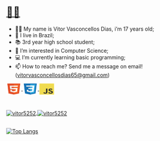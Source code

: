 <h1 id="titulo"><u> 👋😁 </u></h1>

- 🙋‍♂️ My name is Vitor Vasconcellos Dias, i’m 17 years old;
- 🌄 I live in Brazil;
- 📚 3rd year high school student;
- 👀 I’m interested in Computer Science;
- 💻 I’m currently learning basic programming;
- 📫 How to reach me? Send me a message on email! (vitorvasconcellosdias65@gmail.com)

<a href="https://github.com/Vitor5252" taregt="_blank">
<img align="center" alt="vitor5252" height="30" width="40" src="https://raw.githubusercontent.com/devicons/devicon/master/icons/html5/html5-original.svg" style="max-width:100%;">
</a>
<a href="https://github.com/Vitor5252" taregt="_blank">
<img align="center" alt="vitor5252" height="30" width="40" src="https://raw.githubusercontent.com/devicons/devicon/master/icons/css3/css3-original.svg" style="max-width:100%;">
</a>
<a href="https://github.com/Vitor5252" taregt="_blank">
<img align="center" alt="vitor5252" height="30" width="40" src="https://raw.githubusercontent.com/devicons/devicon/master/icons/javascript/javascript-original.svg" style="max-width:100%;">
</a>
<h1></h1>

<a href="https://www.instagram.com/vitor5252/" target="_blank">
<img align="center" alt="vitor5252" height="30" width="135" src="https://camo.githubusercontent.com/acaa286597b43c96dc02b69b90de15a65c52063e31835b763a061cc815f64bac/68747470733a2f2f696d672e736869656c64732e696f2f62616467652f2d496e7374616772616d2d2532334534343035463f7374796c653d666f722d7468652d6261646765266c6f676f3d696e7374616772616d266c6f676f436f6c6f723d7768697465" style="max-width:100%;">
</a>
<a href="https://www.youtube.com/channel/UC_0bmGRne3nsVFM3kALm06g" target="_blank">
<img align="center" alt="vitor5252" height="30" width="125" src="https://camo.githubusercontent.com/33897f8d6f7866d6181528b429b987ed275bd739aad8058734b081d3f7756c66/68747470733a2f2f696d672e736869656c64732e696f2f62616467652f2d596f75747562652d2532333333333f7374796c653d666f722d7468652d6261646765266c6f676f3d796f7574756265266c6f676f436f6c6f723d7768697465" style="max-width:100%;">
</a>
<br><br>

[![Top Langs](https://github-readme-stats.vercel.app/api/top-langs/?username=vitor5252&layout=compact)](https://github.com/vitor5252/github-readme-stats)
